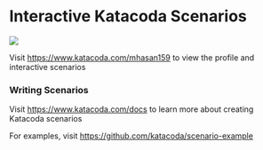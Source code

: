 # Interactive Katacoda Scenarios

[![](http://shields.katacoda.com/katacoda/mhasan159/count.svg)](https://www.katacoda.com/mhasan159 "Get your profile on Katacoda.com")

Visit https://www.katacoda.com/mhasan159 to view the profile and interactive scenarios

### Writing Scenarios
Visit https://www.katacoda.com/docs to learn more about creating Katacoda scenarios

For examples, visit https://github.com/katacoda/scenario-example

